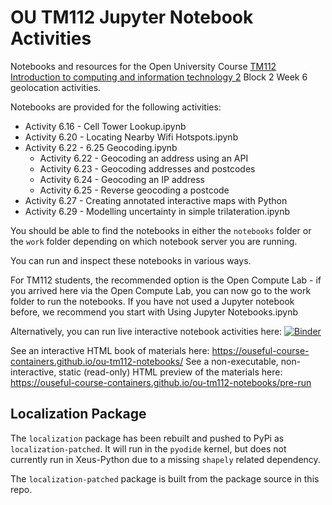 # OU TM112 Jupyter Notebook Activities

Notebooks and resources for the Open University Course [TM112 Introduction to computing and information technology 2](http://www.open.ac.uk/courses/modules/tm112) Block 2 Week 6 geolocation activities.

Notebooks are provided for the following activities:

- Activity 6.16 - Cell Tower Lookup.ipynb
- Activity 6.20 - Locating Nearby Wifi Hotspots.ipynb
- Activity 6.22 - 6.25 Geocoding.ipynb
  - Activity 6.22 - Geocoding an address using an API
  - Activity 6.23 - Geocoding addresses and postcodes
  - Activity 6.24 - Geocoding an IP address
  - Activity 6.25 - Reverse geocoding a postcode
- Activity 6.27 - Creating annotated interactive maps with Python
- Activity 6.29 - Modelling uncertainty in simple trilateration.ipynb

You should be able to find the notebooks in either the `notebooks` folder or the `work` folder depending on which notebook server you are running.

You can run and inspect these notebooks in various ways. 

For TM112 students, the recommended option is the Open Compute Lab - if you arrived here via the Open Compute Lab, you can now go to the work folder to run the notebooks. If you have not used a Jupyter notebook before, we recommend you start with Using Jupyter Notebooks.ipynb

Alternatively, you can run live interactive notebook activities here: [![Binder](https://mybinder.org/badge_logo.svg)](https://mybinder.org/v2/gh/ouseful-course-containers/ou-tm112-notebooks/HEAD?urlpath=tree/work)

See an interactive HTML book of materials here: https://ouseful-course-containers.github.io/ou-tm112-notebooks/
See a non-executable, non-interactive, static (read-only) HTML preview of the materials here: https://ouseful-course-containers.github.io/ou-tm112-notebooks/pre-run

## Localization Package

The `localization` package has been rebuilt and pushed to PyPi as `localization-patched`. It will run in the `pyodide` kernel, but does not currently run in Xeus-Python due to a missing `shapely` related dependency.

The `localization-patched` package is built from the package source in this repo.
